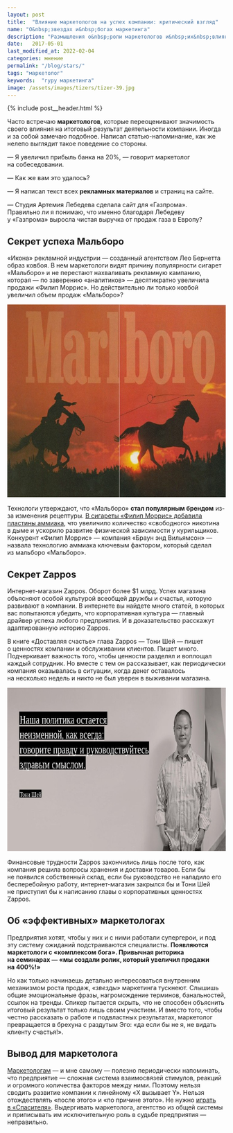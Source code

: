 ```yaml
---
layout: post
title:  "Влияние маркетологов на успех компании: критический взгляд"
name: "О&nbsp;звездах и&nbsp;богах маркетинга"
description: "Размышления о&nbsp;роли маркетологов и&nbsp;их&nbsp;влиянии на&nbsp;результаты бизнеса. Важно видеть общую картину и&nbsp;не&nbsp;переоценивать свою роль в&nbsp;успехе компании."
date:   2017-05-01
last_modified_at: 2022-02-04
categories: мнение
permalink: "/blog/stars/"
tags: "маркетолог"
keywords:  "гуру маркетинга"
image: /assets/images/tizers/tizer-39.jpg
---
```


{% include post__header.html %}

<p>Часто встречаю <b>маркетологов</b>, которые переоценивают значимость своего влияния на&nbsp;итоговый результат деятельности компании. Иногда и&nbsp;за&nbsp;собой замечаю подобное. Написал статью-напоминание, как&nbsp;же нелепо выглядит такое поведение со&nbsp;стороны.</p>
<div class="extract"> 
<p>—&nbsp;Я&nbsp;увеличил прибыль банка на&nbsp;20%,&nbsp;— говорит маркетолог на&nbsp;собеседовании. </p>
 <p>—&nbsp;Как&nbsp;же вам это удалось?</p>
 <p>—&nbsp;Я&nbsp;написал текст всех <b>рекламных материалов</b> и&nbsp;страниц на&nbsp;сайте. </p>
 <p>—&nbsp;Студия Артемия Лебедева сделала сайт для «Газпрома». Правильно&nbsp;ли я&nbsp;понимаю, что именно благодаря Лебедеву у&nbsp;«Газпрома» выросла чистая выручка от&nbsp;продаж газа в&nbsp;Европу?</p>
</div>

<section class="row-gap--m">
<h2 class="section__title h1 bold ">Секрет успеха Мальборо</h2>
<p>«Икона» рекламной индустрии&nbsp;— созданный агентством Лео Бернетта образ ковбоя. В&nbsp;нем маркетологи видят причину популярности сигарет «Мальборо» и&nbsp;не&nbsp;перестают нахваливать рекламную кампанию, которая&nbsp;— по&nbsp;заверению «аналитиков»&nbsp;— десятикратно увеличила продажи «Филип Моррис». Но&nbsp;действительно&nbsp;ли только ковбой увеличил объем продаж «Мальборо»?</p>

<div itemprop="image" itemscope itemtype="http://schema.org/ImageObject">	
		<link itemprop="url" href="/assets/images/blog/stars/marlboro-min.jpg">
<picture>
                <source srcset="/assets/images/blog/stars/marlboro-min.avif" type="image/avif">
                <source srcset="/assets/images/blog/stars/marlboro-min.webp" type="image/webp">                
                <img class="image" loading="lazy" decoding="async"  src="/assets/images/blog/stars/marlboro-min.jpg" alt="Образ ковбоя Мальборо, в котором видят причину успеха Филип Моррис." width="720" height="445" itemprop="contentUrl"/>
    </picture>
</div>

<p>Технологи утверждают, что «Мальборо» <strong>стал популярным брендом</strong> из-за изменения рецептуры. <a class="link" href="https://www.ncbi.nlm.nih.gov/pmc/articles/PMC2424107/">В&nbsp;сигареты «Филип Моррис» добавила пластины аммиака</a>, что увеличило количество «свободного» никотина в&nbsp;дыме и&nbsp;ускорило развитие физической зависимости у&nbsp;курильщиков. Конкурент «Филип Моррис»&nbsp;— компания «Браун энд Вильямсон»&nbsp;— назвала технологию аммиака ключевым фактором, который сделал из&nbsp;мальборо «Мальборо». </p>
</section>

<section class="row-gap--m">
<h2 class="section__title h1 bold ">Секрет Zappos</h2>
<p>Интернет-магазин Zappos. Оборот более $1&nbsp;млрд. Успех магазина объясняют особой культурой всеобщей дружбы и&nbsp;счастья, которую развивают в&nbsp;компании. В&nbsp;интернете вы&nbsp;найдете много статей, в&nbsp;которых вас попытаются убедить, что корпоративная культура&nbsp;— главный драйвер успеха любого предприятия. И&nbsp;в&nbsp;доказательство расскажут адаптированную историю Zappos. </p>
<p>В&nbsp;книге «Доставляя счастье» глава Zappos&nbsp;— Тони Шей&nbsp;— пишет о&nbsp;ценностях компании и&nbsp;обслуживании клиентов. Пишет много. Подчеркивает важность того, чтобы ценности разделял и&nbsp;воплощал каждый сотрудник. Но&nbsp;вместе с&nbsp;тем он&nbsp;рассказывает, как периодически компания оказывалась в&nbsp;ситуации, когда денег оставалось на&nbsp;несколько недель и&nbsp;никто не&nbsp;был уверен в&nbsp;выживании магазина. </p>


<div itemprop="image" itemscope itemtype="http://schema.org/ImageObject">	
		<link itemprop="url" href="/assets/images/blog/stars/zappos-min.jpg">
<picture>
                <source srcset="/assets/images/blog/stars/zappos-min.avif" type="image/avif">
                <source srcset="/assets/images/blog/stars/zappos-min.webp" type="image/webp">                
               <img class="image" loading="lazy" decoding="async"  src="/assets/images/blog/stars/zappos-min.jpg" alt="Тони Шей, портрет" width="720" height="377" itemprop="contentUrl" />
    </picture>
</div>


<p>Финансовые трудности Zappos закончились лишь после того, как компания решила вопросы хранения и&nbsp;доставки товаров. Если&nbsp;бы не&nbsp;появился собственный склад, если&nbsp;бы руководство не&nbsp;наладило его бесперебойную работу, интернет-магазин закрылся&nbsp;бы и&nbsp;Тони Шей не&nbsp;приступил&nbsp;бы к&nbsp;написанию главы о&nbsp;корпоративных ценностях Zappos. </p>
</section>

<section class="row-gap--m">
<h2 class="section__title h1 bold ">Об «эффективных» маркетологах</h2>
<p>Предприятия хотят, чтобы у&nbsp;них и&nbsp;с&nbsp;ними работали супергерои, и&nbsp;под эту систему ожиданий подстраиваются специалисты. <strong>Появляются маркетологи с&nbsp;«комплексом бога». Привычная риторика на&nbsp;семинарах&nbsp;— «мы&nbsp;создали ролик, который увеличил продажи на&nbsp;400%!»</strong> </p>
<p>Но&nbsp;как только начинаешь детально интересоваться внутренним механизмом роста продаж, <i>«звезды»</i> маркетинга тускнеют. Слышишь общие эмоциональные фразы, нагромождение терминов, банальностей, ссылок на&nbsp;тренды. Спикер пытается скрыть, что не&nbsp;способен объяснить итоговый результат только лишь своим участием. И&nbsp;вместо того, чтобы честно рассказать о&nbsp;работе и&nbsp;подвластных результатах, маркетолог превращается в&nbsp;брехуна с&nbsp;раздутым Эго: «да&nbsp;если&nbsp;бы не&nbsp;я, не&nbsp;видать клиенту счастья!». </p>
</section>

<section class="row-gap--m">
<h2 class="section__title h1 bold ">Вывод для маркетолога</h2>
<p><a class="link" href="/blog/put-marketologa/">Маркетологам</a>&nbsp;— и&nbsp;мне самому&nbsp;— полезно периодически напоминать, что предприятие&nbsp;— сложная система взаимосвязей стимулов, реакций и&nbsp;огромного количества факторов между ними. Поэтому нельзя сводить развитие компании к&nbsp;линейному «Х&nbsp;вызывает Y». Нельзя отождествлять «после этого» и&nbsp;«по&nbsp;причине этого». Не нужно <a class="link" href="/blog/igra/">играть в&nbsp;&laquo;Спасителя&raquo;</a>. Выдергивать маркетолога, агентство из&nbsp;общей системы и&nbsp;приписывать им&nbsp;исключительную роль в&nbsp;судьбе предприятия&nbsp;— неправильно. </p>
</section>
